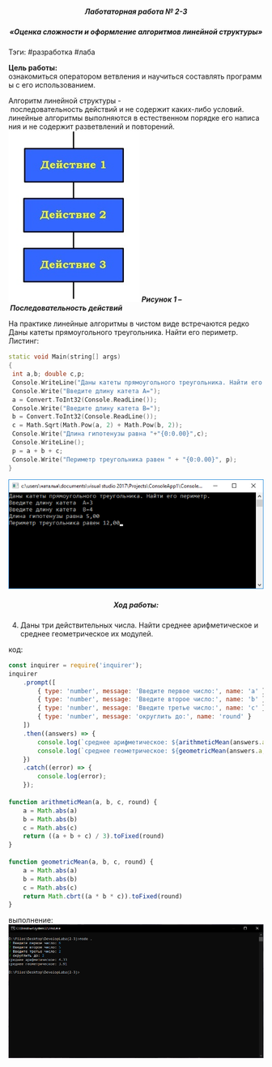 <h5 align="center">Лаботаторная работа № 2-3</h5>

<h5 align="center">«Оценка сложности и оформление алгоритмов линейной структуры»</h5>

 Тэги: #разработка #лаба

**Цель работы:** ознакомиться оператором ветвления и научиться составлять программы с его использованием.

Алгоритм линейной структуры - последовательность действий и не содержит каких-либо условий.
линейные алгоритмы выполняются в естественном порядке его написания и не содержит разветвлений и повторений.
![](../Files/image1.jpeg)
***Рисунок 1 – Последовательность действий***

На практике линейные алгоритмы в чистом виде встречаются редко
Даны катеты прямоугольного треугольника. Найти его периметр.
Листинг:

```c++
static void Main(string[] args)
{
 int a,b; double c,p;
 Console.WriteLine("Даны катеты прямоугольного треугольника. Найти его периметр.");
 Console.Write("Введите длину катета А=");
 a = Convert.ToInt32(Console.ReadLine());
 Console.Write("Введите длину катета B=");
 b = Convert.ToInt32(Console.ReadLine());
 c = Math.Sqrt(Math.Pow(a, 2) + Math.Pow(b, 2));
 Console.Write("Длина гипотенузы равна "+"{0:0.00}",c);
 Console.WriteLine();
 p = a + b + c;
 Console.Write("Периметр треугольника равен " + "{0:0.00}", p);
}

```
![](../Files/image2%201.png)

<h5 align="center">Ход работы:</h5>

4. Даны три действительных числа. Найти среднее арифметическое и среднее геометрическое их модулей.

код:
```js
const inquirer = require('inquirer');
inquirer
    .prompt([
        { type: 'number', message: 'Введите первое число:', name: 'a' },
        { type: 'number', message: 'Введите второе число:', name: 'b' },
        { type: 'number', message: 'Введите третье число:', name: 'c' },
        { type: 'number', message: 'округлить до:', name: 'round' }
    ])
    .then((answers) => {
        console.log(`среднее арифметическое: ${arithmeticMean(answers.a, answers.b, answers.c, answers.round)}`)
        console.log(`среднее геометрическое: ${geometricMean(answers.a, answers.b, answers.c, answers.round)}`)
    })
    .catch((error) => {
        console.log(error);
    });

function arithmeticMean(a, b, c, round) {
    a = Math.abs(a)
    b = Math.abs(b)
    c = Math.abs(c)
    return ((a + b + c) / 3).toFixed(round)
}

function geometricMean(a, b, c, round) {
    a = Math.abs(a)
    b = Math.abs(b)
    c = Math.abs(c)
    return Math.cbrt((a * b * c)).toFixed(round)
}
```
выполнение:
![](../Files/Pasted%20image%2020210924172819.png)